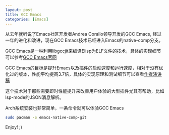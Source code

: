 ```yaml
---
layout: post
title: GCC Emacs
categories: [Emacs]
---
```


从去年就听说了Emacs社区开发者Andrea Corallo领导开发的GCC Emacs, 经过一年的进化和改进，现在GCC Emacs技术已经进入Emacs的native-comp分支。

GCC Emacs是一种利用libgccjit来编译Elisp为ELF文件的技术，具体的实现细节可以参考[GCC Emacs官网](http://akrl.sdf.org/gccemacs.html)

GCC Emacs的目标是提升Emacs以及插件的启动速度和运行速度，相对于没有优化过的版本，性能平均提高3.7倍，具体的实现原理和测试细节可以查看[作者演讲稿](http://akrl.sdf.org/Kludging_LPC_2020.pdf)

这个技术对于那些需要即时性能提升来改善用户体验的大型插件尤其有帮助，比如lsp-mode的JSON消息解析。

Arch系统安装也非常简单，一条命令就可以体验GCC Emacs

```Bash
sudo pacman -S emacs-native-comp-git
```

Enjoy! ;)
